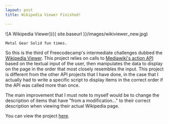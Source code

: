 ```yaml
---
layout: post
title: Wikipedia Viewer Finished!

---
```

![A Wikipedia Viewer]({{ site.baseurl }}/images/wikiviewer_new.jpg)

	Metal Gear Solid fun times. 

So this is the third of Freecodecamp's intermediate challenges dubbed the [Wikipedia Viewer](https://www.freecodecamp.com/challenges/build-a-wikipedia-viewer). This project relies on calls to [Mediawiki's action API](https://www.mediawiki.org/wiki/API:Main_page) based on the textual input of the user, then manipulates the data to display on the page in the order that most closely resembles the input. This project is different from the other API projects that I have done, in the case that I actually had to write a specific script to display items in the correct order if the API was called more than once.

The main improvement that I must note to myself would be to change the description of items that have "from a modification..." to their correct description when viewing their actual Wikipedia page. 

You can view the project [here](http://yasirsoulong.me/WikipediaViewer/). 
